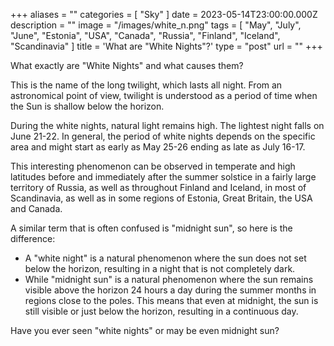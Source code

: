 +++
aliases = ""
categories = [ "Sky" ]
date = 2023-05-14T23:00:00.000Z
description = ""
image = "/images/white_n.png"
tags = [
  "May",
  "July",
  "June",
  "Estonia",
  "USA",
  "Canada",
  "Russia",
  "Finland",
  "Iceland",
  "Scandinavia"
]
title = 'What are "White Nights"?'
type = "post"
url = ""
+++

What exactly are "White Nights" and what causes them?

This is the name of the long twilight, which lasts all night. From an astronomical point of view, twilight is understood as a period of time when the Sun is shallow below the horizon.

During the white nights, natural light remains high. The lightest night falls on June 21-22. In general, the period of white nights depends on the specific area and might start as early as May 25-26 ending as late as July 16-17.

This interesting phenomenon can be observed in temperate and high latitudes before and immediately after the summer solstice in a fairly large territory of Russia, as well as throughout Finland and Iceland, in most of Scandinavia, as well as in some regions of Estonia, Great Britain, the USA and Canada.

A similar term that is often confused is "midnight sun", so here is the difference:

* A "white night" is a natural phenomenon where the sun does not set below the horizon, resulting in a night that is not completely dark.
* While "midnight sun" is a natural phenomenon where the sun remains visible above the horizon 24 hours a day during the summer months in regions close to the poles. This means that even at midnight, the sun is still visible or just below the horizon, resulting in a continuous day.

Have you ever seen "white nights" or may be even midnight sun?
